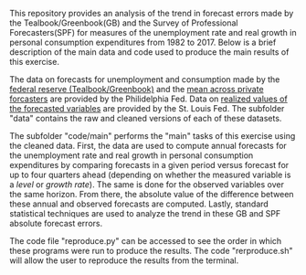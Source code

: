 This repository provides an analysis of the trend in forecast errors made by the Tealbook/Greenbook(GB) and the Survey of Professional Forecasters(SPF) for measures of the unemployment rate and real growth in personal consumption expenditures from 1982 to 2017. Below is a brief description of the main data and code used to produce the main results of this exercise.

The data on forecasts for unemployment and consumption made by the [federal reserve (Tealbook/Greenbook)](https://www.philadelphiafed.org/surveys-and-data/real-time-data-research/philadelphia-data-set) and the [mean across private forcasters](https://www.philadelphiafed.org/surveys-and-data/real-time-data-research/mean-forecasts) are provided by the Philidelphia Fed. Data on [realized values of the forecasted variables](https://fred.stlouisfed.org/) are provided by the St. Louis Fed. The subfolder "data" contains the raw and cleaned versions of each of these datasets.

The subfolder "code/main" performs the "main" tasks of this exercise using the cleaned data. First, the data are used to compute annual forecasts for the unemployment rate and real growth in personal consumption expenditures by comparing forecasts in a given period versus forecast for up to four quarters ahead (depending on whether the measured variable is a *level* or *growth rate*). The same is done for the observed variables over the same horizon. From there, the absolute value of the difference between these annual and observed forecasts are computed. Lastly, standard statistical techniques are used to analyze the trend in these GB and SPF absolute forecast errors. 

The code file "reproduce.py" can be accessed to see the order in which these programs were run to produce the results. The code "rerproduce.sh" will allow the user to reproduce the results from the terminal.
